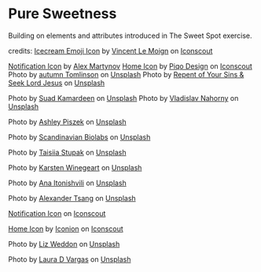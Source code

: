 <h1>Pure Sweetness</h1>

<p>Building on elements and attributes introduced in The Sweet Spot exercise.</p>

credits: <a href="https://iconscout.com/icons/icecream" target="_blank">Icecream Emoji Icon</a> by <a href="https://iconscout.com/contributors/vincent-le-moign">Vincent Le Moign</a> on <a href="https://iconscout.com">Iconscout</a>

<a href="https://iconscout.com/icons/notification" target="_blank">Notification Icon</a> by <a href="https://iconscout.com/contributors/rengised" target="_blank">Alex Martynov</a>
<a href="https://iconscout.com/icons/home" target="_blank">Home Icon</a> by <a href="https://iconscout.com/contributors/piqodesign">Piqo Design</a> on <a href="https://iconscout.com">Iconscout</a>
Photo by <a href="https://unsplash.com/@autumngt?utm_source=unsplash&utm_medium=referral&utm_content=creditCopyText">autumn Tomlinson</a> on <a href="https://unsplash.com/collections/3314919/happiness-is...?utm_source=unsplash&utm_medium=referral&utm_content=creditCopyText">Unsplash</a>
Photo by <a href="https://unsplash.com/@alexharvey?utm_source=unsplash&utm_medium=referral&utm_content=creditCopyText">Repent of Your Sins & Seek Lord Jesus</a> on <a href="https://unsplash.com/collections/9906484/engaging-people?utm_source=unsplash&utm_medium=referral&utm_content=creditCopyText">Unsplash</a>

Photo by <a href="https://unsplash.com/@skmuse_?utm_source=unsplash&utm_medium=referral&utm_content=creditCopyText">Suad Kamardeen</a> on <a href="https://unsplash.com/collections/83445695/black-woman-portrait?utm_source=unsplash&utm_medium=referral&utm_content=creditCopyText">Unsplash</a>
Photo by <a href="https://unsplash.com/@nvherewego?utm_source=unsplash&utm_medium=referral&utm_content=creditCopyText">Vladislav Nahorny</a> on <a href="https://unsplash.com/t/fashion?utm_source=unsplash&utm_medium=referral&utm_content=creditCopyText">Unsplash</a>
  
 Photo by <a href="https://unsplash.com/@missswiss?utm_source=unsplash&utm_medium=referral&utm_content=creditCopyText">Ashley Piszek</a> on <a href="https://unsplash.com/t/fashion?utm_source=unsplash&utm_medium=referral&utm_content=creditCopyText">Unsplash</a>

  Photo by <a href="https://unsplash.com/@sblaps?utm_source=unsplash&utm_medium=referral&utm_content=creditCopyText">Scandinavian Biolabs</a> on <a href="https://unsplash.com/t/health?utm_source=unsplash&utm_medium=referral&utm_content=creditCopyText">Unsplash</a>

  Photo by <a href="https://unsplash.com/@taiamint?utm_source=unsplash&utm_medium=referral&utm_content=creditCopyText">Taisiia Stupak</a> on <a href="https://unsplash.com/t/health?utm_source=unsplash&utm_medium=referral&utm_content=creditCopyText">Unsplash</a>
   
Photo by <a href="https://unsplash.com/@karsten116?utm_source=unsplash&utm_medium=referral&utm_content=creditCopyText">Karsten Winegeart</a> on <a href="https://unsplash.com/t/health?utm_source=unsplash&utm_medium=referral&utm_content=creditCopyText">Unsplash</a>
  
  Photo by <a href="https://unsplash.com/@aniitonishvili?utm_source=unsplash&utm_medium=referral&utm_content=creditCopyText">Ana Itonishvili</a> on <a href="https://unsplash.com/s/photos/hazmat-suit?utm_source=unsplash&utm_medium=referral&utm_content=creditCopyText">Unsplash</a>
  
  Photo by <a href="https://unsplash.com/@alexander_tsang?utm_source=unsplash&utm_medium=referral&utm_content=creditCopyText">Alexander Tsang</a> on <a href="https://unsplash.com/s/photos/smoke?utm_source=unsplash&utm_medium=referral&utm_content=creditCopyText">Unsplash</a>
  
  <a href="https://iconscout.com/icons/notification" target="_blank">Notification Icon</a> on <a href="https://iconscout.com">Iconscout</a>

  <a href="https://iconscout.com/icons/home" target="_blank">Home Icon</a> by <a href="https://iconscout.com/contributors/yoyonpujiono">Iconion</a> on <a href="https://iconscout.com">Iconscout</a>

  Photo by <a href="https://unsplash.com/@liz_weddon?utm_source=unsplash&utm_medium=referral&utm_content=creditCopyText">Liz Weddon</a> on <a href="https://unsplash.com/collections/3146501/smiling?utm_source=unsplash&utm_medium=referral&utm_content=creditCopyText">Unsplash</a>

Photo by <a href="https://unsplash.com/@laurazarateln?utm_source=unsplash&utm_medium=referral&utm_content=creditCopyText">Laura D Vargas</a> on <a href="https://unsplash.com/s/photos/friends-laughing?utm_source=unsplash&utm_medium=referral&utm_content=creditCopyText">Unsplash</a>
    